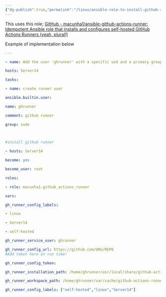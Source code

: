 ```yaml
---
{"dg-publish":true,"permalink":"/linux/ansible-role-to-install-github-runners-on-local-computer/","tags":["public","ansible","Github"],"noteIcon":"1","created":"2023-10-03T14:26:41.602+02:00","updated":"2023-10-03T14:33:22.830+02:00"}
---
```


This uses this role; [GitHub - macunha1/ansible-github-actions-runner: Idempotent Ansible role that installs and configures self-hosted GitHub Actions Runners (yeah, plural!)](https://github.com/macunha1/ansible-github-actions-runner/tree/master)

Example of implementation below

```yaml
---

- name: Add the user 'ghrunner' with a specific uid and a primary group of 'root'

hosts: Server14

tasks:

- name: create runner user

ansible.builtin.user:

name: ghrunner

comment: github runner

group: sudo

  

#install github runner

- hosts: Server14

become: yes

become_user: root

roles:

- role: macunha1.github_actions_runner

vars:

gh_runner_config_labels:

- linux

- Server14

- self-hosted

gh_runner_service_user: ghrunner

gh_runner_config_url: https://github.com/ORG/REPO
#Add token here on run time!

gh_runner_config_token:

gh_runner_installation_path: /home/ghrunner/usr/local/share/github-actions-runner

gh_runner_workspace_path: /home/ghrunner/var/cache/github-actions-runner

gh_runner_config_labels: ["self-hosted","linux","Server14"]
```
